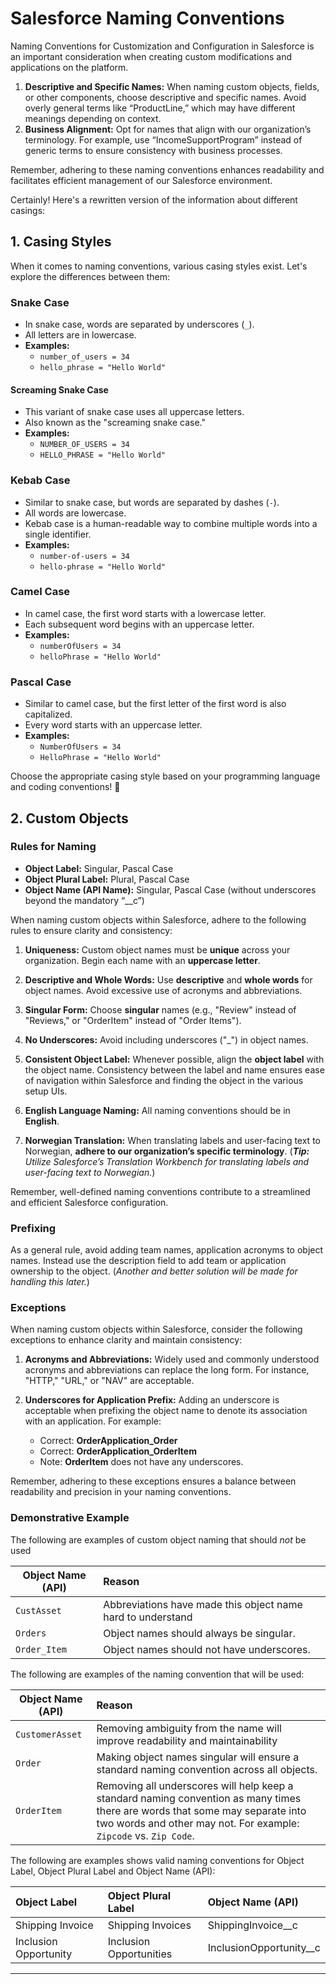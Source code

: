 # Salesforce Naming Conventions
Naming Conventions for Customization and Configuration in Salesforce is an important consideration when creating custom modifications and applications on the platform.

1. **Descriptive and Specific Names:** When naming custom objects, fields, or other components, choose descriptive and specific names. Avoid overly general terms like “ProductLine,” which may have different meanings depending on context.
2.	**Business Alignment:** Opt for names that align with our organization’s terminology. For example, use “IncomeSupportProgram” instead of generic terms to ensure consistency with business processes.

Remember, adhering to these naming conventions enhances readability and facilitates efficient management of our Salesforce environment.

Certainly! Here's a rewritten version of the information about different casings:

## 1. Casing Styles
When it comes to naming conventions, various casing styles exist. Let's explore the differences between them:

### Snake Case
- In snake case, words are separated by underscores (```_```).
- All letters are in lowercase.
- **Examples:**
    - `number_of_users = 34`
    - `hello_phrase = "Hello World"`

#### Screaming Snake Case
- This variant of snake case uses all uppercase letters.
- Also known as the "screaming snake case."
- **Examples:**
    - `NUMBER_OF_USERS = 34`
    - `HELLO_PHRASE = "Hello World"`

### Kebab Case
- Similar to snake case, but words are separated by dashes (```-```).
- All words are lowercase.
- Kebab case is a human-readable way to combine multiple words into a single identifier.
- **Examples:**
    - `number-of-users = 34`
    - `hello-phrase = "Hello World"`

### Camel Case
- In camel case, the first word starts with a lowercase letter.
- Each subsequent word begins with an uppercase letter.
- **Examples:**
    - `numberOfUsers = 34`
    - `helloPhrase = "Hello World"`

### Pascal Case
- Similar to camel case, but the first letter of the first word is also capitalized.
- Every word starts with an uppercase letter.
- **Examples:**
    - `NumberOfUsers = 34`
    - `HelloPhrase = "Hello World"`

Choose the appropriate casing style based on your programming language and coding conventions! 🚀

## 2. Custom Objects
### Rules for Naming
- **Object Label:** Singular, Pascal Case
- **Object Plural Label:** Plural, Pascal Case
- **Object Name (API Name):** Singular, Pascal Case (without underscores beyond the mandatory “__c”)

When naming custom objects within Salesforce, adhere to the following rules to ensure clarity and consistency:

1. **Uniqueness:** Custom object names must be **unique** across your organization. Begin each name with an **uppercase letter**.

2. **Descriptive and Whole Words:** Use **descriptive** and **whole words** for object names. Avoid excessive use of acronyms and abbreviations.

3. **Singular Form:** Choose **singular** names (e.g., "Review" instead of "Reviews," or "OrderItem" instead of "Order Items").

4. **No Underscores:** Avoid including underscores ("_") in object names.

5. **Consistent Object Label:** Whenever possible, align the **object label** with the object name. Consistency between the label and name ensures ease of navigation within Salesforce and finding the object in the various setup UIs.

6. **English Language Naming:** All naming conventions should be in **English**.

7. **Norwegian Translation:** When translating labels and user-facing text to Norwegian, **adhere to our organization’s specific terminology**. (***Tip:** Utilize Salesforce’s Translation Workbench for translating labels and user-facing text to Norwegian.*)

Remember, well-defined naming conventions contribute to a streamlined and efficient Salesforce configuration.

### Prefixing
As a general rule, avoid adding team names, application acronyms to object names. Instead use the description field to add team or application ownership to the object. (*Another and better solution will be made for handling this later.*)

### Exceptions
When naming custom objects within Salesforce, consider the following exceptions to enhance clarity and maintain consistency:

1. **Acronyms and Abbreviations:** Widely used and commonly understood acronyms and abbreviations can replace the long form. For instance, "HTTP," "URL," or "NAV" are acceptable.

2. **Underscores for Application Prefix:** Adding an underscore is acceptable when prefixing the object name to denote its association with an application. For example:
   - Correct: **OrderApplication_Order**
   - Correct: **OrderApplication_OrderItem**
   - Note: **OrderItem** does not have any underscores.

Remember, adhering to these exceptions ensures a balance between readability and precision in your naming conventions.

### Demonstrative Example
The following are examples of custom object naming that should *not* be used 

|Object Name (API) | Reason |
|-------------|:--------|
```CustAsset```| Abbreviations have made this object name hard to understand 
```Orders``` | Object names should always be singular. 
```Order_Item``` | Object names should not have underscores. 

The following are examples of the naming convention that will be used:

|Object Name (API) | Reason |
|-------------|:--------|
```CustomerAsset``` | Removing ambiguity from the name will improve readability and maintainability 
```Order``` |  Making object names singular will ensure a standard naming convention across all objects. 
```OrderItem``` | Removing all underscores will help keep a standard naming convention as many times there are words that some may separate into two words and other may not. For example: ```Zipcode``` vs. ```Zip Code```.

The following are examples shows valid naming conventions for Object Label, Object Plural Label and Object Name (API):

| Object Label | Object Plural Label | Object Name (API) |
|:-------------|:-------------|:-------------|
Shipping Invoice | Shipping Invoices | ShippingInvoice__c
Inclusion Opportunity | Inclusion Opportunities | InclusionOpportunity__c

____

